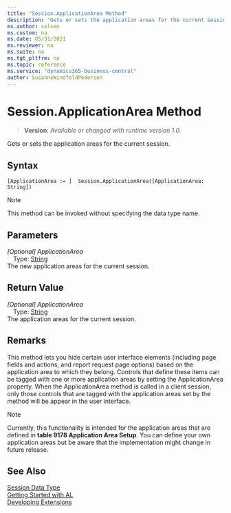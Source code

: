 ```yaml
---
title: "Session.ApplicationArea Method"
description: "Gets or sets the application areas for the current session."
ms.author: solsen
ms.custom: na
ms.date: 05/31/2021
ms.reviewer: na
ms.suite: na
ms.tgt_pltfrm: na
ms.topic: reference
ms.service: "dynamics365-business-central"
author: SusanneWindfeldPedersen
---
```

[//]: # (START>DO_NOT_EDIT)
[//]: # (IMPORTANT:Do not edit any of the content between here and the END>DO_NOT_EDIT.)
[//]: # (Any modifications should be made in the .xml files in the ModernDev repo.)
# Session.ApplicationArea Method
> **Version**: _Available or changed with runtime version 1.0._

Gets or sets the application areas for the current session.


## Syntax
```
[ApplicationArea := ]  Session.ApplicationArea([ApplicationArea: String])
```
> [!NOTE]
> This method can be invoked without specifying the data type name.
## Parameters
*[Optional] ApplicationArea*  
&emsp;Type: [String](../string/string-data-type.md)  
The new application areas for the current session.  


## Return Value
*[Optional] ApplicationArea*  
&emsp;Type: [String](../string/string-data-type.md)  
The application areas for the current session.


[//]: # (IMPORTANT: END>DO_NOT_EDIT)

## Remarks  
 This method lets you hide certain user interface elements (including page fields and actions, and report request page options) based on the application area to which they belong. Controls that define these items can be tagged with one or more application areas by setting the ApplicationArea property. When the ApplicationArea method is called in a client session, only those controls that are tagged with the application areas set by the method will be appear in the user interface.  
  
> [!NOTE]  
>  Currently, this functionality is intended for the application areas that are defined in **table 9178 Application Area Setup**. You can define your own application areas but be aware that the implementation might change in future release.  

## See Also
[Session Data Type](session-data-type.md)  
[Getting Started with AL](../../devenv-get-started.md)  
[Developing Extensions](../../devenv-dev-overview.md)